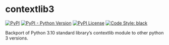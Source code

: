 # contextlib3

[![PyPI](https://img.shields.io/pypi/v/contextlib3)](https://pypi.org/project/contextlib3/)
[![PyPI - Python Version](https://img.shields.io/pypi/pyversions/contextlib3)](https://pypi.org/project/contextlib3/)
[![PyPI License](https://img.shields.io/pypi/l/contextlib3)](https://pypi.org/project/contextlib3/)
[![Code Style: black](https://img.shields.io/badge/code%20style-black-000000.svg)](https://github.com/psf/black/)

Backport of Python 3.10 standard library’s contextlib module to other python 3 versions.
